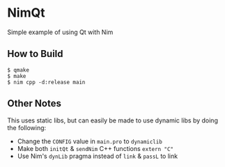 NimQt
===
Simple example of using Qt with Nim

How to Build
---
```
$ qmake
$ make
$ nim cpp -d:release main
```

Other Notes
---
This uses static libs, but can easily be made to use dynamic libs by doing the following:
- Change the `CONFIG` value in `main.pro` to `dynamiclib`
- Make both `initQt` & `sendNim` C++ functions `extern "C"`
- Use Nim's `dynLib` pragma instead of `link` & `passL` to link